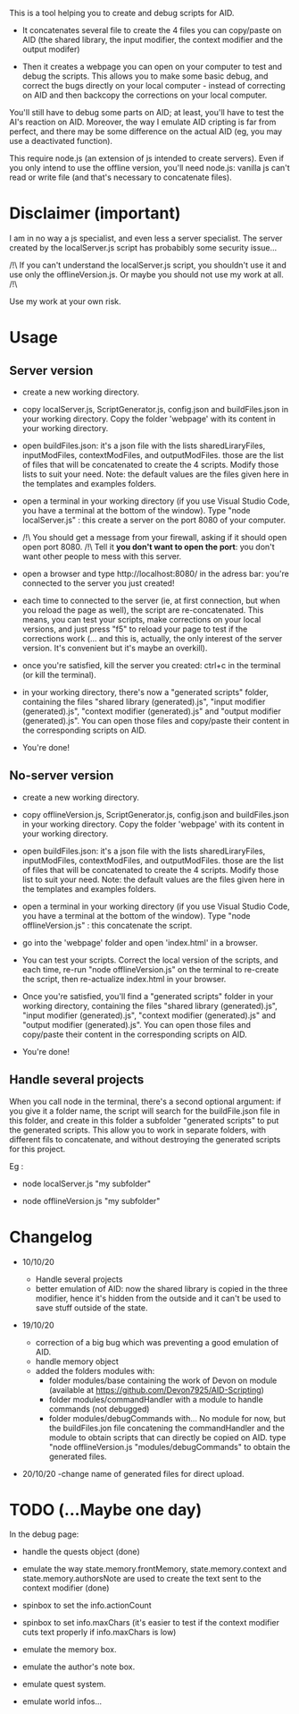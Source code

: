 This is a tool helping you to create and debug scripts for AID.

- It concatenates several file to create the 4 files you can copy/paste on AID 
(the shared library, the input modifier, the context modifier and the output modifer)

- Then it creates a webpage you can open on your computer to test and debug the scripts. 
This allows you to make some basic debug, and correct the bugs directly on your local computer -
instead of correcting on AID and then backcopy the corrections on your local computer.

You'll still have to debug some parts on AID; at least, you'll have to test the AI's reaction on AID. 
Moreover, the way I emulate AID cripting is far from perfect, and there may be some difference on the actual AID
(eg, you may use a deactivated function).

This require node.js (an extension of js intended to create servers). Even if you only intend to use the offline 
version, you'll need node.js: vanilla js can't read or write file (and that's necessary to concatenate files).


# Disclaimer (important)

I am in no way a js specialist, and even less a server specialist. The server created by the localServer.js script 
has probabibly some security issue... 

/!\ If you can't understand the localServer.js script, you shouldn't use it and use only the offlineVersion.js. Or maybe you should not use my work at all. /!\

Use my work at your own risk.


# Usage


## Server version

- create a new working directory. 

- copy localServer.js, ScriptGenerator.js, config.json and buildFiles.json in your working directory. 
Copy the folder 'webpage' with its content in your working directory.

- open buildFiles.json: it's a json file with the lists sharedLiraryFiles, inputModFiles, contextModFiles, and outputModFiles.
those are the list of files that will be concatenated to create the 4 scripts. Modify those lists to suit your need. Note: the default values are the files given here 
in the templates and examples folders. 

- open a terminal in your working directory (if you use Visual Studio Code, you have a terminal at the bottom of the window). 
Type "node localServer.js" : this create a server on the port 8080 of your computer.

- /!\ You should get a message from your firewall, asking if it should open open port 8080. /!\ 
Tell it **you don't want to open the port**: you don't want other people to mess with this server.

- open a browser and type http://localhost:8080/ in the adress bar: you're connected to the server you just created!

- each time to connected to the server (ie, at first connection, but when you reload the page as well), 
the script are re-concatenated. This means, you can test your scripts, make corrections on your local versions, 
and just press "f5" to reload your page to test if the corrections work (... and this is, actually, the 
only interest of the server version. It's convenient but it's maybe an overkill).

- once you're satisfied, kill the server you created: ctrl+c in the terminal (or kill the terminal).

- in your working directory, there's now a "generated scripts" folder, containing the files "shared library (generated).js",
"input modifier (generated).js", "context modifier (generated).js" and "output modifier (generated).js". You can open those 
files and copy/paste their content in the corresponding scripts on AID.

- You're done!


## No-server version

- create a new working directory. 

- copy offlineVersion.js, ScriptGenerator.js, config.json and buildFiles.json in your working directory. Copy the folder 'webpage' with its content in your working directory.

- open buildFiles.json: it's a json file with the lists sharedLiraryFiles, inputModFiles, contextModFiles, and outputModFiles.
those are the list of files that will be concatenated to create the 4 scripts. Modify those list to suit your need. Note: the default values are the files given here 
in the templates and examples folders. 

- open a terminal in your working directory (if you use Visual Studio Code, you have a terminal at the bottom of the window). 
Type "node offlineVersion.js" : this concatenate the script.

- go into the 'webpage' folder and open 'index.html' in a browser.

- You can test your scripts. Correct the local version of the scripts, and each time, re-run "node offlineVersion.js" on the terminal
to re-create the script, then re-actualize index.html in your browser.

- Once you're satisfied, you'll find a "generated scripts" folder in your working directory, containing the files "shared library (generated).js",
"input modifier (generated).js", "context modifier (generated).js" and "output modifier (generated).js". You can open those 
files and copy/paste their content in the corresponding scripts on AID.

- You're done!


## Handle several projects

When you call node in the terminal, there's a second optional argument: if you give it a folder name, 
the script will search for the buildFile.json file in this folder, and create in this folder a subfolder 
"generated scripts" to put the generated scripts. This allow you to work in separate folders, with different
fils to concatenate, and without destroying the generated scripts for this project.

Eg : 

- node localServer.js "my subfolder"

- node offlineVersion.js "my subfolder"


# Changelog

- 10/10/20 
    - Handle several projects
    - better emulation of AID: now the shared library is copied in the three modifier, 
hence it's hidden from the outside and it can't be used to save stuff outside of the state.

- 19/10/20
    - correction of a big bug which was preventing a good emulation of AID.
    - handle memory object
    - added the folders modules with:
        - folder modules/base containing the work of Devon on module (available at https://github.com/Devon7925/AID-Scripting)
        - folder modules/commandHandler with a module to handle commands (not debugged)
        - folder modules/debugCommands with... No module for now, but the buildFiles.jon file concatening 
        the commandHandler and the module to obtain scripts that can directly be copied on AID.
        type "node offlineVersion.js "modules/debugCommands" to obtain the generated files.
        
- 20/10/20
    -change name of generated files for direct upload. 


# TODO (...Maybe one day)

In the debug page:

- handle the quests object (done)

- emulate the way state.memory.frontMemory, state.memory.context and state.memory.authorsNote are used to create the text sent to the context modifier (done)

- spinbox to set the info.actionCount

- spinbox to set info.maxChars (it's easier to test if the context modifier cuts text properly if info.maxChars is low)

- emulate the memory box.

- emulate the author's note box.

- emulate quest system.

- emulate world infos...
